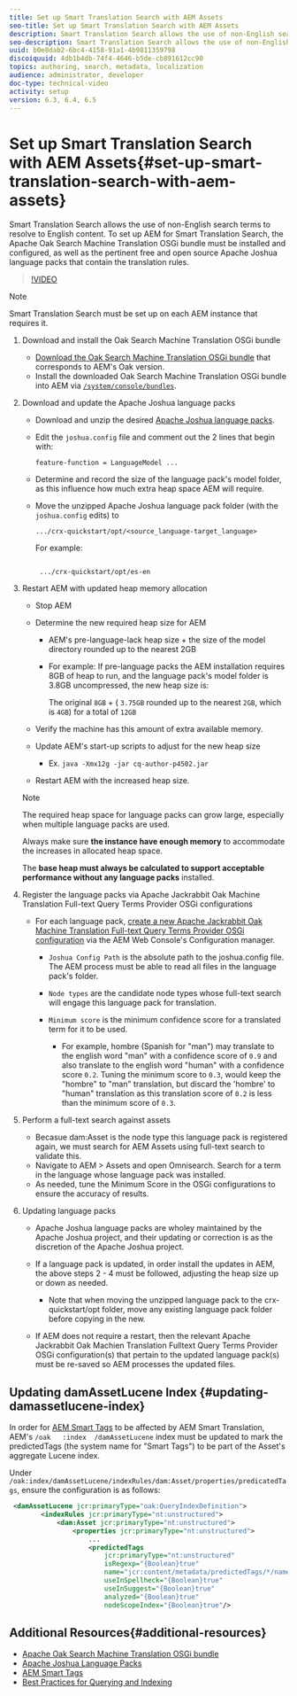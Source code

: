 ```yaml
---
title: Set up Smart Translation Search with AEM Assets
seo-title: Set up Smart Translation Search with AEM Assets
description: Smart Translation Search allows the use of non-English search terms to resolve to English content. To set up AEM for Smart Translation Search, the Apache Oak Search Machine Translation OSGi bundle must be installed and configured, as well as the pertinent free and open source Apache Joshua language packs that contain the translation rules.
seo-description: Smart Translation Search allows the use of non-English search terms to resolve to English content. To set up AEM for Smart Translation Search, the Apache Oak Search Machine Translation OSGi bundle must be installed and configured, as well as the pertinent free and open source Apache Joshua language packs that contain the translation rules.
uuid: b0e8dab2-6bc4-4158-91a1-4b9811359798
discoiquuid: 4db1b4db-74f4-4646-b5de-cb891612cc90
topics: authoring, search, metadata, localization
audience: administrator, developer
doc-type: technical-video
activity: setup
version: 6.3, 6.4, 6.5
---
```


# Set up Smart Translation Search with AEM Assets{#set-up-smart-translation-search-with-aem-assets}

Smart Translation Search allows the use of non-English search terms to resolve to English content. To set up AEM for Smart Translation Search, the Apache Oak Search Machine Translation OSGi bundle must be installed and configured, as well as the pertinent free and open source Apache Joshua language packs that contain the translation rules.

>[!VIDEO](https://video.tv.adobe.com/v/21291/?quality=9&learn=on)

>[!NOTE]
>
>Smart Translation Search must be set up on each AEM instance that requires it.

1. Download and install the Oak Search Machine Translation OSGi bundle
    * [Download the Oak Search Machine Translation OSGi bundle](https://search.maven.org/#search%7Cgav%7C1%7Cg%3A%22org.apache.jackrabbit%22%20AND%20a%3A%22oak-search-mt%22) that corresponds to AEM's Oak version.
    * Install the downloaded Oak Search Machine Translation OSGi bundle into AEM via [ `/system/console/bundles`](http://localhost:4502/system/console/bundles).

2. Download and update the Apache Joshua language packs
    * Download and unzip the desired [Apache Joshua language packs](https://cwiki.apache.org/confluence/display/JOSHUA/Language+Packs).
    * Edit the `joshua.config` file and comment out the 2 lines that begin with:

      ```    
      feature-function = LanguageModel ...
      
      ```

    * Determine and record the size of the language pack's model folder, as this influence how much extra heap space AEM will require.  
    * Move the unzipped Apache Joshua language pack folder (with the `joshua.config` edits) to

      ```    
      .../crx-quickstart/opt/<source_language-target_language>

      ```    
    
      For example:    
    
      ```    
             
       .../crx-quickstart/opt/es-en
      ```

3. Restart AEM with updated heap memory allocation
    * Stop AEM
    * Determine the new required heap size for AEM

        * AEM's pre-language-lack heap size + the size of the model directory rounded up to the nearest 2GB
        * For example: If pre-language packs the AEM installation requires 8GB of heap to run, and the language pack's model folder is 3.8GB uncompressed, the new heap size is:  
  
          The original `8GB` + ( `3.75GB` rounded up to the nearest `2GB`, which is `4GB`) for a total of `12GB`

    * Verify the machine has this amount of extra available memory.
    * Update AEM's start-up scripts to adjust for the new heap size

        * Ex. `java -Xmx12g -jar cq-author-p4502.jar`

    * Restart AEM with the increased heap size.

   >[!NOTE]
   >
   >The required heap space for language packs can grow large, especially when multiple language packs are used.
   >
   >
   >Always make sure **the instance have enough memory** to accommodate the increases in allocated heap space.
   >
   >
   >The **base heap must always be calculated to support acceptable performance without any language packs** installed.

4. Register the language packs via Apache Jackrabbit Oak Machine Translation Full-text Query Terms Provider OSGi configurations

    * For each language pack, [create a new Apache Jackrabbit Oak Machine Translation Full-text Query Terms Provider OSGi configuration](http://localhost:4502/system/console/configMgr/org.apache.jackrabbit.oak.plugins.index.mt.MTFulltextQueryTermsProviderFactory) via the AEM Web Console's Configuration manager.

        * `Joshua Config Path` is the absolute path to the joshua.config file. The AEM process must be able to read all files in the language pack's folder.
        * `Node types` are the candidate node types whose full-text search will engage this language pack for translation.
        * `Minimum score` is the minimum confidence score for a translated term for it to be used.

            * For example, hombre (Spanish for "man") may translate to the english word "man" with a confidence score of `0.9` and also translate to the english word "human" with a confidence score `0.2`. Tuning the minimum score to `0.3`, would keep the "hombre" to "man" translation, but discard the 'hombre' to "human" translation as this translation score of `0.2` is less than the minimum score of `0.3`.

5. Perform a full-text search against assets
    * Becasue dam:Asset is the node type this language pack is registered again, we must search for AEM Assets using full-text search to validate this.
    * Navigate to AEM &gt; Assets and open Omnisearch. Search for a term in the language whose language pack was installed.
    * As needed, tune the Minimum Score in the OSGi configurations to ensure the accuracy of results.

6. Updating language packs
    * Apache Joshua language packs are wholey maintained by the Apache Joshua project, and their updating or correction is as the discretion of the Apache Joshua project.
    * If a language pack is updated, in order install the updates in AEM, the above steps 2 - 4 must be followed, adjusting the heap size up or down as needed.

        * Note that when moving the unzipped language pack to the crx-quickstart/opt folder, move any existing language pack folder before copying in the new.

    * If AEM does not require a restart, then the relevant Apache Jackrabbit Oak Machien Translation Fulltext Query Terms Provider OSGi configuration(s) that pertain to the updated language pack(s) must be re-saved so AEM processes the updated files.

## Updating damAssetLucene Index {#updating-damassetlucene-index}

In order for [AEM Smart Tags](https://helpx.adobe.com/experience-manager/6-3/assets/using/touch-ui-smart-tags.html) to be affected by AEM Smart Translation, AEM's `/oak   :index  /damAssetLucene` index must be updated to mark the predictedTags (the system name for "Smart Tags") to be part of the Asset's aggregate Lucene index.

Under `/oak:index/damAssetLucene/indexRules/dam:Asset/properties/predicatedTags`, ensure the configuration is as follows:

```xml
 <damAssetLucene jcr:primaryType="oak:QueryIndexDefinition">
        <indexRules jcr:primaryType="nt:unstructured">
            <dam:Asset jcr:primaryType="nt:unstructured">
                <properties jcr:primaryType="nt:unstructured">
                    ...
                    <predictedTags
                        jcr:primaryType="nt:unstructured"
                        isRegexp="{Boolean}true"
                        name="jcr:content/metadata/predictedTags/*/name"
                        useInSpellheck="{Boolean}true"
                        useInSuggest="{Boolean}true"
                        analyzed="{Boolean}true"
                        nodeScopeIndex="{Boolean}true"/>
```

## Additional Resources{#additional-resources}

* [Apache Oak Search Machine Translation OSGi bundle](https://search.maven.org/#search%7Cgav%7C1%7Cg%3A%22org.apache.jackrabbit%22%20AND%20a%3A%22oak-search-mt%22)
* [Apache Joshua Language Packs](https://cwiki.apache.org/confluence/display/JOSHUA/Language+Packs)
* [AEM Smart Tags](https://helpx.adobe.com/experience-manager/6-3/assets/using/touch-ui-smart-tags.html)
* [Best Practices for Querying and Indexing](https://helpx.adobe.com/experience-manager/6-5/sites/deploying/using/best-practices-for-queries-and-indexing.html)